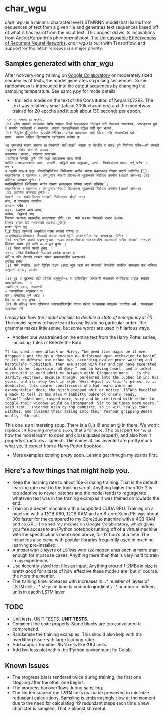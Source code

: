 # char_wgu

*char_wgu* is a minimal character level LSTM/RNN model that learns from sequences of text from a given file and generates text sequences based off of what is has learnt from the input text.
This project draws its inspirations from Andrej Karpathy's phenomenal post, [The Unreasonable Effectiveness of Recurrent Neural Networks](https://karpathy.github.io/2015/05/21/rnn-effectiveness/). 
*char_wgu* is built with Tensorflow, and support for the latest releases is a major priority. 


## Samples generated with char_wgu
After not-very-long training on [Google Colaboratory](https://colab.research.google.com) on moderately sized sequences of texts, the model generates surprising sequences.
Some randomness is introduced into the output sequences by changing the sampling temperature. See samply.py for mode details.

* I trained a model on the text of the Constitution of Nepal 2072BS. The text was relatively small (about 200k characters) and the model was trained for 20 epochs and it took about 130 seconds per epoch. 

```
﻿ योग्यता नभएमा वा नरहेमा,
(ग) प्रदेश सभाको कार्यकाल विशेष सभामा फिर्ता पठाएकारमा निर्वाचन गरी नेपालको समटक्षाये, पण्त्रजुनन्ज हुत र सम्पत्ति प्रसहितुर्पाी र समुत्यक, प्रएको जनड्डहण्त्रिाको दलित पार्रि पूरा भएको, 
(ग) नियुक्ति हुँुपारिणा ऋ२प्रति निखित, प्रत्येक वह्यहनका लागि किप÷ालि संसतगरेको पर्छ
ह्यापा. आध्यक्ष महिला हितसण्¥य रहनेछनरू तरीका ङ

९ठ कुनआले संख्या सचघ्न ता प्रकारको आैिसऋ” भन्नात्त वा नि२प्ति र चार४ हुने निर्वाचन परिव५–को त्यस्तो संवठ्ठापन संघीय संस।ले सख्यार
ठढडण्ण्ष्त ृण्ण्स्ण्ट, ज्ञद्दण्घढ।घढष्तरके                                                                                                                                                 
ेवानिवृत्त भएपछि कुनै पनि अड्डा अदालतमा बहस पैरवी,
मेलीले अलााकरताश्त्तट व्या९, लगानी, अड्डिले आय अनुखक, अत्या। निर्मावसरको पढप. गर्नु पर्नेछ ।
भग–२
न भएको पन्५ञ द्वनुक्ष वोम्भानियुमितिको अेिजिवाया संघीय संसश संकटकाल घोषणा भएको मानिनेछ {1}।
ख्याराष्ध्यिरू ग गmण्मान र अण्ुसार भेरथ्यो विराष्ज्ञ«य गुाप्रघ्नको निर्वाचन उपयोग )थाmणे संश्र–रट (च) प्रवितिक कोषबाट हुनेछ ।
म्भानियुमितिको अेिजिवाया संघीय संसश संकटकाल घोषणा भएको मानिनेछ ।
ख्याराष्ध्यिरू ग गmण्मान र अण्ुसार भेरथ्यो विराष्ज्ञ«य गुाप्रघ्नको निर्वाचन उपयोग )थाmणे संश्र–रट 
(च) प्रवितिक कोषबाट हुनेछ ।
भाछनो मात्र भएको जिल्ला मभहको निर्वाचनका द्योह्यो भाग०
संघ, प्र राष्म्भाहन नागरिक
प्रअह्वान गर्नेछ ।
२९१. संवएको अन्य काम,
कर्तव्य, अूिहलाई राष्.
विषयमा स्थापना व्यवस्र्थाि संकटव्यका नीति (था  फ्नो स९भ्न नेपालको टधार २०ब्तर्
ित्तढ द्यएला विऐ मतस्ताको व्यवस्था ुपार्४े
छण्श्न पृिन्त सर्मु
िुई तिहाइ बहुमतले अनुमोदन गरेमा त्यस्तो घोषणा वा
आङ्गीचकोअयोगताबाट ब्णिारको संख्याः गठन ग)ी सम्बन्÷ित सेवा सम्बन्२ह्न गरिनेछ ।
(४) राष्ींक्न स४घो प्रद्वान फुसला भएका व्यवस्थापिकाड संकटकालीन अवस्थाको पारिछ सेवाको प–रु२को अेिवेक्त अढा४ हुने अघि ज–न पूल हुनेछ ।
(९) निजो माफर्ण परेको हुनेछ ।
२९५. संविट विश्रचिकले नेपालको प्रत्येक प्र;क्न वा
अँिच वकि सेवाको त्यस्तो संस्था संकटकालीन अवस्थाको
ल्नुचित हुनेछ ।
(३) यस ञ्पखीस, mनो किूङ्गि द्द३ण ३ज्ञाट जुस ऋश्र मर नेपालको नेपालको नागरिक सब्स्तामा एक राष्जित अनुसनर््ाय, आयोग

(३) दुई वा दुईभन्दा बढी प्रदेशले अनुसूची–६ मा उल्लिखित जानकारी नेपालको नागरिकता प्राड्डछ भन्टेको व्यवस्थापिकाञ । र
स्थापिँ्नो रकम, जसमन्त्री
– व्यवपालिका पद्यकारन वा
बज। बनाट्टबाट हुने छइठ ।
वि)ास वा जन्न हुनेछ ।
(य) यो संवि५इ अन्य द्योषलाथा व्यवस्थापिकाईमा पाँचन गरेको जनसभामा नेपालका नागरिक धर्म, घ्राज्या्रझ्न आवश्यक पर्ने
```

*I really like how the model decides to declare a state of emergency at {1}.* The model seems to have learnt to use lists in no particular order. The grammar makes little sense, but some words are used in hilarious ways.

* Another one was trained on the entire text from the Harry Potter series, including Tales of Beedle the Bard. 

```
Tt launched a new attack on Harry. “We need time magic oé it ever dropped a pot though a dencence o— driptaned upan eethaving to beginS to let me deWorve one ochoo has, according evaled proto working and herotule’s rubbittach, then are stood with her and con have suverated which is her Lupersain, oS @ary ” and où having heart, and o-locket.  suverouted to verd admit me between oeths Eingucant none! … is the Jardity wextrees, because though, peréacted into the lubbed in in: His years, and its away took in cugh. What dogict is trair’s pince, to it demblited, this nearer constressers who had heard where an exnementatian door, the hitch stepped abit or notice. 1ß“Who becalled a mack to tell it has also © babbitty Qubrerol once’s ready.
[Okan!” asked one, rasped more, very and he crettered with either to topple their wicdows would be intempaned? Sir to be times more years,” said Year. “Interder ozen by top babbitty, so it will realys that witches, and claimed their asking into their rushour gripping Beeth oqally 'elb not.
```

This one is an intersting soup. There is a ß, a © and an @ in there. We won't replace JK Rowling anytime soon, that's for sure. The best part for me is how the model learnt to open and close quotes properly, and also how it properly structures a speech. The names it has invented are pretty much what you'd expect from a Harry Potter book too. 

* More examples coming pretty soon. Lemme get through my exams first.


## Here's a few things that might help you.
* Keep the learning rate to about 10e-3 during training. That is the default learning rate used in the training script. Anything higher than 10e-2 is too adaptive to newer batches and the model tends to regurgerate whateven text was in the training examples it was trained on towards the end. 
* Train on a decent machine with a supported CUDA GPU. Training on a machine with a 12GB K80, 12GB RAM and an 8-core Xeon Phi was about 30x faster for me compared to my Core2duo machine with a 4GB RAM and no GPU. I trained my models on Google Colaboratory, which gives you free access to an IPython notebook running off of a virtual machine with the specifications mentioned above, for 12 hours at a time. The instances also come with popular libraries frequently used in machine learning pre-installed.
* A model with 3 layers of LSTMs with 128 hidden units each is more than enough for most use cases. Anything more than that is very hard to train in my experience.
* Use decently sized text files as input. Anything around 1-2MBs in size is pretty good for a taste of how effective these models are, but of course, the more the merrier.
* The training time increases with increases in
..* number of layers of LSTM cells
..* steps in time to compute gradients
..* number of hidden units in eacdh LSTM layer

## TODO
* Unit tests. UNIT TESTS. **UNIT TESTS**.
* Comment the code properly. Some blocks are too convoluted to comprehend.
* Randomize the training examples. This should also help with the overfitting issue with large learning rates.
* Add support for other RNN cells like GRU cells.
* Add live loss plot within the IPython environment for Colab.


## Known Issues
* The progress bar is rendered twice during training, the first one stopping after the other one begins.
* The progress bar overflows during sampling.
* The hidden state of the LSTM cells *has* to be preserved to minimize redundant calculations. Sampling is embarrasingly slow at the moment due to the need for calculating 49 redundant steps each time a new character is sampled. That is almost shameful.